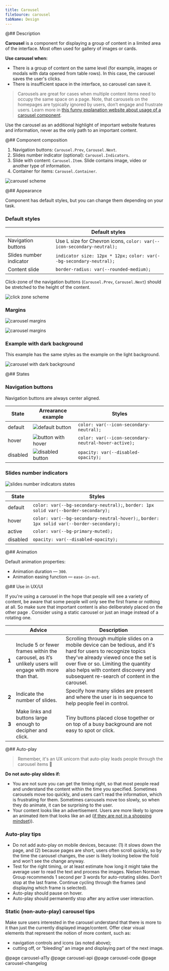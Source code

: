 ```yaml
---
title: Carousel
fileSource: carousel
tabName: Design
---
```


@## Description

**Carousel** is a component for displaying a group of content in a limited area of the interface. Most often used for gallery of images or cards.

**Use carousel when:**

- There is a group of content on the same level (for example, images or modals with data opened from table rows). In this case, the carousel saves the user's clicks.
- There is insufficient space in the interface, so carousel can save it.

> Carousels are great for cases when multiple content items need to occupy the same space on a page. Note, that carousels on the homepages are typically ignored by users, don’t engage and frustrate users. Learn more in [this funny explanation website about usage of a carousel component](http://shouldiuseacarousel.com/).

Use the carousel as an additional highlight of important website features and information, never as the only path to an important content.

@## Component composition

1. Navigation buttons: `Carousel.Prev`, `Carousel.Next`.
2. Slides number indicator (optional): `Carousel.Indicators`.
3. Slide with content: `Carousel.Item`. Slide contains image, video or another type of information.
4. Container for items: `Carousel.Container`.

![carousel scheme](static/carousel-scheme.png)

@## Appearance

Component has default styles, but you can change them depending on your task.

### Default styles

|                         | Default styles                                                        |
| ----------------------- | --------------------------------------------------------------------- |
| Navigation buttons      | Use L size for Chevron icons, `color: var(--icon-secondary-neutral);` |
| Slides number indicator | `indicator size: 12px * 12px;` `color: var(--bg-secondary-neutral);`  |
| Content slide           | `border-radius: var(--rounded-medium);`                               |

Click-zone of the navigation buttons (`Carousel.Prev`, `Carousel.Next`) should be stretched to the height of the content.

![click zone scheme](static/click-zone-scheme.png)

### Margins

![carousel margins](static/carousel-margins-1.png)

![carousel margins](static/carousel-margins-2.png)

### Example with dark background

This example has the same styles as the example on the light background.

![carousel with dark background](static/carousel-dark.png)

@## States

### Navigation buttons

Navigation buttons are always center aligned.

| State    | Arrearance example                      | Styles                                               |
| -------- | --------------------------------------- | ---------------------------------------------------- |
| default  | ![default button](static/default.png)   | `color: var(--icon-secondary-neutral);`              |
| hover    | ![button with hover](static/hover.png)  | `color: var(--icon-secondary-neutral-hover-active);` |
| disabled | ![disabled button](static/disabled.png) | `opacity: var(--disabled-opacity);`                  |

<!-- ![center aligned buttons example](static/arrows-1.png)

![center aligned buttons example](static/arrows-2.png)

In the fullscreen mode, the navigation buttons don't cover the content.

![fullscreen buttons example](static/fullscreen-1.png)

![fullscreen buttons example](static/fullscreen-2.png) -->

### Slides number indicators

![slides number indicators states](static/default-indicators.png)

| State    | Styles                                                                                    |
| -------- | ----------------------------------------------------------------------------------------- |
| default  | `color: var(--bg-secondary-neutral);`, `border: 1px solid var(--border-secondary);`       |
| hover    | `color: var(--bg-secondary-neutral-hover);`, `border: 1px solid var(--border-secondary);` |
| active   | `color: var(--bg-primary-muted);`                                                         |
| disabled | `opacity: var(--disabled-opacity);`                                                       |

@## Animation

Default animation properties:

- Animation duration — `300`.
- Animation easing function — `ease-in-out`.

@## Use in UX/UI

If you're using a carousel in the hope that people will see a variety of content, be aware that some people will only see the first frame or nothing at all. So make sure that important content is also deliberately placed on the other page . Consider using a static carousel or just an image instead of a rotating one.

|       | Advice                                                                                                 | Description                                                                                                                                                                                                                                                                           |
| ----- | ------------------------------------------------------------------------------------------------------ | ------------------------------------------------------------------------------------------------------------------------------------------------------------------------------------------------------------------------------------------------------------------------------------- |
| **1** | Include 5 or fewer frames within the carousel, as it’s unlikely users will engage with more than that. | Scrolling through multiple slides on a mobile device can be tedious, and it's hard for users to recognize topics they've already viewed once the set is over five or so. Limiting the quantity also helps with content discovery and subsequent re-search of content in the carousel. |
| **2** | Indicate the number of slides.                                                                         | Specify how many slides are present and where the user is in sequence to help people feel in control.                                                                                                                                                                                 |
| **3** | Make links and buttons large enough to decipher and click.                                             | Tiny buttons placed close together or on top of a busy background are not easy to spot or click.                                                                                                                                                                                      |

@## Auto-play

> Remember, it's an UX unicorn that auto-play leads people through the carousel items 🦄

**Do not auto-play slides if:**

- You are not sure you can get the timing right, so that most people read and understand the content within the time you specified. Sometimes carousels move too quickly, and users can’t read the information, which is frustrating for them. Sometimes carousels move too slowly, so when they do animate, it can be surprising to the user.
- Your content looks like an advertisement. Users are more likely to ignore an animated item that looks like an ad ([if they are not in a shopping mindset](https://www.nngroup.com/articles/designing-effective-carousels/))).

### Auto-play tips

- Do not add auto-play on mobile devices, because: (1) it slows down the page, and (2) because pages are short, users often scroll quickly, so by the time the carousel changes, the user is likely looking below the fold and won’t see the change anyway.
- Test for the right timing, or at least estimate how long it might take the average user to read the text and process the images. Nielsen Norman Group recommends 1 second per 3 words for auto-rotating slides. Don’t stop at the last frame. Continue cycling through the frames (and displaying which frame is selected).
- Auto-play should pause on hover.
- Auto-play should permanently stop after any active user interaction.

### Static (non-auto-play) carousel tips

Make sure users interested in the carousel understand that there is more to it than just the currently displayed image/content. Offer clear visual elements that represent the notion of more content, such as:

- navigation controls and icons (as noted above);
- cutting off, or “bleeding” an image and displaying part of the next image.

@page carousel-a11y
@page carousel-api
@page carousel-code
@page carousel-changelog
